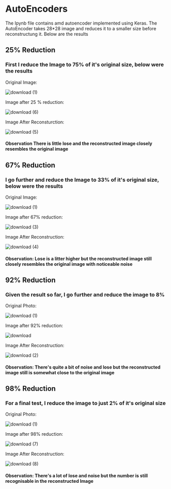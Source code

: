 # AutoEncoders
The Ipynb file contains amd autoencoder implemented using Keras. The AutoEncoder takes 28*28 image and reduces it to a smaller size before reconstructung it. Below are the results

## 25% Reduction

### First I reduce the Image to 75% of it's original size, below were the results

Original Image:

![download (1)](https://github.com/Maverick0708/AutoEncoders/assets/164797563/66928bd2-a109-4356-98b2-af732a3d3162)

Image after 25 % reduction:

![download (6)](https://github.com/Maverick0708/AutoEncoders/assets/164797563/4727deeb-3ab3-4abe-adb1-5dcaf763e225)

Image After Reconsturction:

![download (5)](https://github.com/Maverick0708/AutoEncoders/assets/164797563/715b9863-b326-44fe-8fd0-0631bc1fa75b)

#### Observation There is little lose and the reconstructed image closely resembles the original image


## 67% Reduction

### I go further and reduce the Image to 33% of it's original size, below were the results

Original Image:

![download (1)](https://github.com/Maverick0708/AutoEncoders/assets/164797563/38ed1185-10e0-4d87-ad02-6e1938bdfda3)

Image after 67% reduction:

![download (3)](https://github.com/Maverick0708/AutoEncoders/assets/164797563/9b11e024-bc7c-4854-bf30-9e764a51bb41)

Image After Reconstruction:

![download (4)](https://github.com/Maverick0708/AutoEncoders/assets/164797563/fe70cf95-2ed0-4c83-a078-9ea21e27b369)

#### Observation: Lose is a litter higher but the reconstructed image still closely resembles the original image with noticeable noise

## 92% Reduction

### Given the result so far, I go further and reduce the image to 8%

Original Photo:

![download (1)](https://github.com/Maverick0708/AutoEncoders/assets/164797563/66928bd2-a109-4356-98b2-af732a3d3162)

Image after 92% reduction:

![download](https://github.com/Maverick0708/AutoEncoders/assets/164797563/116a3081-5280-43b0-9e25-d9fd8ef3f167)

Image After Reconstruction:

![download (2)](https://github.com/Maverick0708/AutoEncoders/assets/164797563/7846ed1b-db41-4945-98e0-a594c8549653)

#### Observation: There's quite a bit of noise and lose but the reconstructed image still is somewhat close to the original image

## 98% Reduction

### For a final test, I reduce the image to just 2% of it's original size

Original Photo:

![download (1)](https://github.com/Maverick0708/AutoEncoders/assets/164797563/66928bd2-a109-4356-98b2-af732a3d3162)

Image after 98% reduction:

![download (7)](https://github.com/Maverick0708/AutoEncoders/assets/164797563/842b154d-c124-44e7-800e-68c7d85f641d)

Image After Reconstruction:

![download (8)](https://github.com/Maverick0708/AutoEncoders/assets/164797563/0e68b4ea-91da-496b-966f-5f92fe839cd6)

#### Observation: There's  a lot of lose and noise but the number is still recognisable in the reconstructed Image


